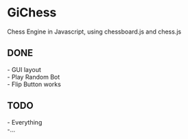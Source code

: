 # GiChess
Chess Engine in Javascript, using chessboard.js and chess.js

<h2>DONE</h2>
- GUI layout<br>
- Play Random Bot<br>
- Flip Button works<br>

<h2>TODO</h2>
- Everything<br>
-...<br>
